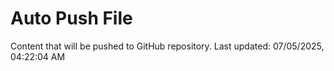 # Auto Push File

Content that will be pushed to GitHub repository.
Last updated: 07/05/2025, 04:22:04 AM